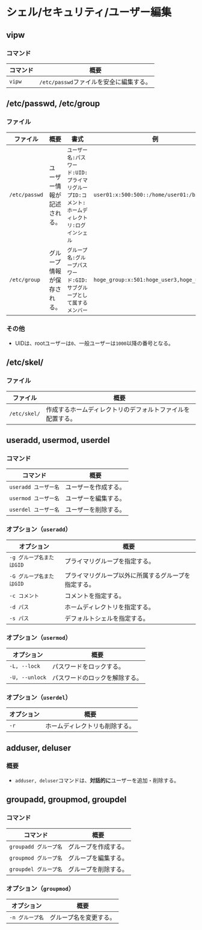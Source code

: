 # シェル/セキュリティ/ユーザー編集

## vipw

### コマンド

| コマンド | 概要                                    |
| -------- | --------------------------------------- |
| `vipw`   | `/etc/passwd`ファイルを安全に編集する。 |

## /etc/passwd, /etc/group

### ファイル

| ファイル      | 概要                       | 書式                                                         | 例                                         |
| ------------- | -------------------------- | ------------------------------------------------------------ | ------------------------------------------ |
| `/etc/passwd` | ユーザー情報が記述される。 | `ユーザー名:パスワード:UID:プライマリグループID:コメント:ホームディレクトリ:ログインシェル` | `user01:x:500:500::/home/user01:/bin/bash` |
| `/etc/group`  | グループ情報が保存される。 | `グループ名:グループパスワード:GID:サブグループとして属するメンバー` | `hoge_group:x:501:hoge_user3,hoge_user2`   |

### その他

- UIDは、rootユーザーは`0`、一般ユーザーは`1000`以降の番号となる。

## /etc/skel/

### ファイル

| ファイル     | 概要                                                       |
| ------------ | ---------------------------------------------------------- |
| `/etc/skel/` | 作成するホームディレクトリのデフォルトファイルを配置する。 |

## useradd, usermod, userdel

### コマンド

| コマンド             | 概要                 |
| -------------------- | -------------------- |
| `useradd ユーザー名` | ユーザーを作成する。 |
| `usermod ユーザー名` | ユーザーを編集する。 |
| `userdel ユーザー名` | ユーザーを削除する。 |

### オプション（`useradd`）

| オプション               | 概要                                                 |
| ------------------------ | ---------------------------------------------------- |
| `-g グループ名またはGID` | プライマリグループを指定する。                       |
| `-G グループ名またはGID` | プライマリグループ以外に所属するグループを指定する。 |
| `-c コメント`            | コメントを指定する。                                 |
| `-d パス`                | ホームディレクトリを指定する。                       |
| `-s パス`                | デフォルトシェルを指定する。                         |

### オプション（`usermod`）

| オプション     | 概要                           |
| -------------- | ------------------------------ |
| `-L, --lock`   | パスワードをロックする。       |
| `-U, --unlock` | パスワードのロックを解除する。 |

### オプション（`userdel`）

| オプション | 概要                           |
| ---------- | ------------------------------ |
| `-r`       | ホームディレクトリも削除する。 |

## adduser, deluser

### 概要

- `adduser, deluser`コマンドは、**対話的に**ユーザーを追加・削除する。

## groupadd, groupmod, groupdel

### コマンド

| コマンド              | 概要                 |
| --------------------- | -------------------- |
| `groupadd グループ名` | グループを作成する。 |
| `groupmod グループ名` | グループを編集する。 |
| `groupdel グループ名` | グループを削除する。 |

### オプション（`groupmod`）

| オプション      | 概要                   |
| --------------- | ---------------------- |
| `-n グループ名` | グループ名を変更する。 |
